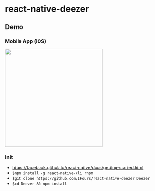 # react-native-deezer

## Demo

### Mobile App (iOS)
<img src="assets/deezer.gif" width="320">

### Init

- https://facebook.github.io/react-native/docs/getting-started.html
- `$npm install -g react-native-cli rnpm`
- `$git clone https://github.com/IFours/react-native-deezer Deezer`
- `$cd Deezer && npm install`
